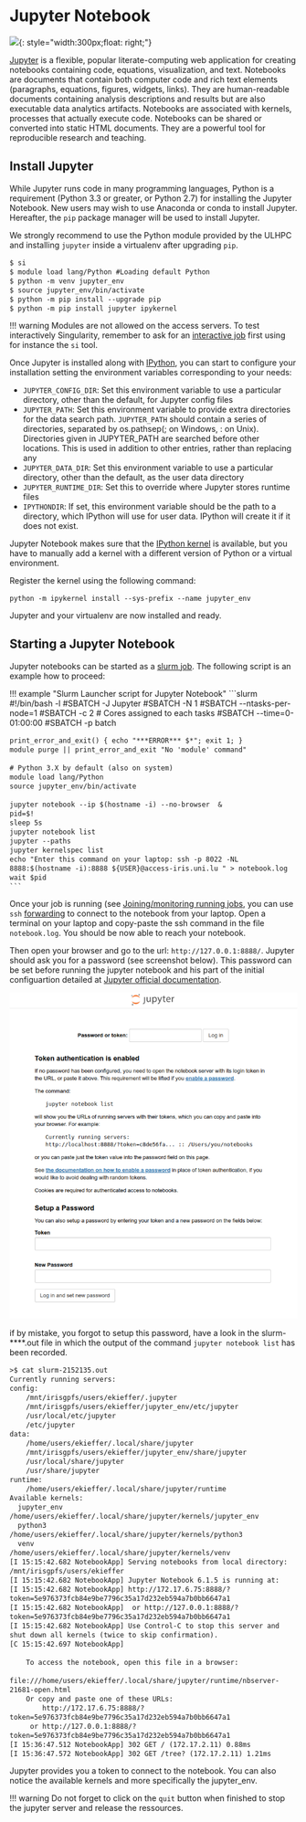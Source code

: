 # Jupyter Notebook

![](https://upload.wikimedia.org/wikipedia/commons/thumb/3/38/Jupyter_logo.svg/1200px-Jupyter_logo.svg.png){: style="width:300px;float: right;"}


[Jupyter](https://jupyter-notebook.readthedocs.io/en/stable/) is a flexible, popular literate-computing web application for creating notebooks containing code, equations, visualization, and text. Notebooks are documents that contain both computer code and rich text elements (paragraphs, equations, figures, widgets, links). They are human-readable documents containing analysis descriptions and results but are also executable data analytics artifacts. Notebooks are associated with kernels, processes that actually execute code. Notebooks can be shared or converted into static HTML documents. They are a powerful tool for reproducible research and teaching.


## Install Jupyter

While Jupyter runs code in many programming languages, Python is a requirement (Python 3.3 or greater, or Python 2.7) for installing the Jupyter Notebook. New users may wish to use Anaconda or conda to install Jupyter. Hereafter, the `pip` package manager will be used to install Jupyter.

We strongly recommend to use the Python module provided by the ULHPC and installing `jupyter` inside a virtualenv after upgrading `pip`.

```shell
$ si
$ module load lang/Python #Loading default Python
$ python -m venv jupyter_env
$ source jupyter_env/bin/activate
$ python -m pip install --upgrade pip
$ python -m pip install jupyter ipykernel
```

!!! warning
    Modules are not allowed on the access servers. To test interactively Singularity, remember to ask for an [interactive job](../jobs/interactive.md) first using  for instance the `si` tool.

Once Jupyter is installed along with [IPython](https://ipython.readthedocs.io/en/stable/index.html), you can start to configure your installation setting the environment variables corresponding to your needs:


- `JUPYTER_CONFIG_DIR`: Set this environment variable to use a particular directory, other than the default, for Jupyter config files
- `JUPYTER_PATH`: Set this environment variable to provide extra directories for the data search path. `JUPYTER_PATH` should contain a series of directories, separated by os.pathsep(; on Windows, : on Unix). Directories given in JUPYTER_PATH are searched before other locations. This is used in addition to other entries, rather than replacing any
- `JUPYTER_DATA_DIR`: Set this environment variable to use a particular directory, other than the default, as the user data directory
- `JUPYTER_RUNTIME_DIR`: Set this to override where Jupyter stores runtime files
- `IPYTHONDIR`: If set, this environment variable should be the path to a directory, which IPython will use for user data. IPython will create it if it does not exist.

Jupyter Notebook makes sure that the [IPython kernel](https://ipython.readthedocs.io/en/stable/install/kernel_install.html#) is available, but you have to manually add a kernel with a different version of Python or a virtual environment.

Register the kernel using the following command:

```shell
python -m ipykernel install --sys-prefix --name jupyter_env
```
Jupyter and your virtualenv are now installed and ready.

## Starting a Jupyter Notebook

Jupyter notebooks can be started as a [slurm job](../jobs/submit.md).
The following script is an example how to proceed:

!!! example "Slurm Launcher script for Jupyter Notebook"
    ```slurm
    #!/bin/bash -l
    #SBATCH -J Jupyter
    #SBATCH -N 1
    #SBATCH --ntasks-per-node=1
    #SBATCH -c 2                # Cores assigned to each tasks
    #SBATCH --time=0-01:00:00
    #SBATCH -p batch

    print_error_and_exit() { echo "***ERROR*** $*"; exit 1; }
    module purge || print_error_and_exit "No 'module' command"
    
    # Python 3.X by default (also on system)
    module load lang/Python
    source jupyter_env/bin/activate

    jupyter notebook --ip $(hostname -i) --no-browser  &
    pid=$!
    sleep 5s
    jupyter notebook list
    jupyter --paths
    jupyter kernelspec list
    echo "Enter this command on your laptop: ssh -p 8022 -NL 8888:$(hostname -i):8888 ${USER}@access-iris.uni.lu " > notebook.log
    wait $pid
    ```

Once your job is running (see [Joining/monitoring running jobs](../jobs/submit.md#joiningmonitoring-running-jobs), you can use `ssh` [forwarding](../connect/ssh.md#ssh-port-forwarding) to connect to the notebook from your laptop. Open a terminal on your laptop and copy-paste the ssh command in the file `notebook.log`.
You should be now able to reach your notebook.

Then open your browser and go to the url: `http://127.0.0.1:8888/`. Jupyter should ask you for a password (see screenshot below). This password can be set before running the jupyter notebook and his part of the initial configuartion detailed at [Jupyter official documentation](https://jupyter-notebook.readthedocs.io/en/stable/public_server.html).

![](./images/jupyter_login.png)

if by mistake, you forgot to setup this password, have a look in the slurm-****.out file in which the output of the command `jupyter notebook list` has been recorded.

```shell
>$ cat slurm-2152135.out
Currently running servers:
config:
    /mnt/irisgpfs/users/ekieffer/.jupyter
    /mnt/irisgpfs/users/ekieffer/jupyter_env/etc/jupyter
    /usr/local/etc/jupyter
    /etc/jupyter
data:
    /home/users/ekieffer/.local/share/jupyter
    /mnt/irisgpfs/users/ekieffer/jupyter_env/share/jupyter
    /usr/local/share/jupyter
    /usr/share/jupyter
runtime:
    /home/users/ekieffer/.local/share/jupyter/runtime
Available kernels:
  jupyter_env    /home/users/ekieffer/.local/share/jupyter/kernels/jupyter_env
  python3        /home/users/ekieffer/.local/share/jupyter/kernels/python3
  venv           /home/users/ekieffer/.local/share/jupyter/kernels/venv
[I 15:15:42.682 NotebookApp] Serving notebooks from local directory: /mnt/irisgpfs/users/ekieffer
[I 15:15:42.682 NotebookApp] Jupyter Notebook 6.1.5 is running at:
[I 15:15:42.682 NotebookApp] http://172.17.6.75:8888/?token=5e976373fcb84e9be7796c35a17d232eb594a7b0bb6647a1
[I 15:15:42.682 NotebookApp]  or http://127.0.0.1:8888/?token=5e976373fcb84e9be7796c35a17d232eb594a7b0bb6647a1
[I 15:15:42.682 NotebookApp] Use Control-C to stop this server and shut down all kernels (twice to skip confirmation).
[C 15:15:42.697 NotebookApp]

    To access the notebook, open this file in a browser:
        file:///home/users/ekieffer/.local/share/jupyter/runtime/nbserver-21681-open.html
    Or copy and paste one of these URLs:
        http://172.17.6.75:8888/?token=5e976373fcb84e9be7796c35a17d232eb594a7b0bb6647a1
     or http://127.0.0.1:8888/?token=5e976373fcb84e9be7796c35a17d232eb594a7b0bb6647a1
[I 15:36:47.512 NotebookApp] 302 GET / (172.17.2.11) 0.88ms
[I 15:36:47.572 NotebookApp] 302 GET /tree? (172.17.2.11) 1.21ms
```

Jupyter provides you a token to connect to the notebook. You can also notice the available kernels and more specifically the jupyter_env.

!!! warning
    Do not forget to click on the `quit` button when finished to stop the jupyter server and release the ressources.
